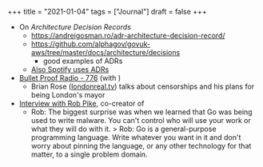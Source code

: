 +++
title = "2021-01-04"
tags = ["Journal"]
draft = false
+++

-   On _Architecture Decision Records_
    -   <https://andreigosman.ro/adr-architecture-decision-record/>
    -   <https://github.com/alphagov/govuk-aws/tree/master/docs/architecture/decisions>
        -   good examples of ADRs
    -   [Also Spotify uses ADRs](https://engineering.atspotify.com/2020/04/14/when-should-i-write-an-architecture-decision-record)
-   [Bullet Proof Radio - 776](https://daveasprey.com/brian-rose-776/) (with )
    -   Brian Rose ([londonreal.tv](https://londonreal.tv)) talks about censorships and his plans for being London's mayor
-   [Interview with Rob Pike](https://evrone.com/rob-pike-interview), co-creator of
    -   Rob: The biggest surprise was when we learned that Go was being used to write malware. You can't control who will use your work or what they will do with it. &gt; Rob: Go is a general-purpose programming language. Write whatever you want in it and don't worry about pinning the language, or any other technology for that matter, to a single problem domain.